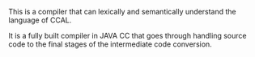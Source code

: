 This is a compiler that can lexically and semantically understand the language of CCAL.

It is a fully built compiler in JAVA CC that goes through handling source code to the final stages of the intermediate code conversion.

